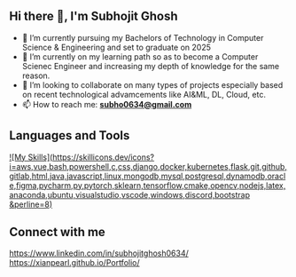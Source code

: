 ## Hi there 👋, I'm Subhojit Ghosh

- 🔭 I’m currently pursuing my Bachelors of Technology in Computer Science & Engineering and set to graduate on 2025
- 🌱 I’m currently on my learning path so as to become a Computer Scienec Engineer and increasing my depth of knowledge for the same reason.
- 👯 I’m looking to collaborate on many types of projects especially based on recent technological advamcements like AI&ML, DL, Cloud, etc.
- 📫 How to reach me: **subho0634@gmail.com**

## Languages and Tools
[![My Skills](https://skillicons.dev/icons?i=aws,vue,bash,powershell,c,css,django,docker,kubernetes,flask,git,github,gitlab,html,java,javascript,linux,mongodb,mysql,postgresql,dynamodb,oracle,figma,pycharm,py,pytorch,sklearn,tensorflow,cmake,opencv,nodejs,latex,anaconda,ubuntu,visualstudio,vscode,windows,discord,bootstrap &perline=8)](https://skillicons.dev)

## Connect with me
https://www.linkedin.com/in/subhojitghosh0634/ https://xianpearl.github.io/Portfolio/
